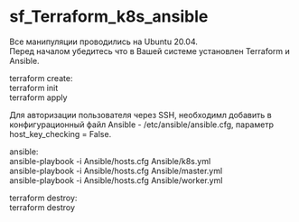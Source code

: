 # sf_Terraform_k8s_ansible  
Все манипуляции проводились на Ubuntu 20.04.  
Перед началом убедитесь что в Вашей системе установлен Terraform и Ansible.  


terraform create:  
terraform init  
terraform apply  

Для авторизации пользователя через SSH, необходимл добавить в конфигурационный файл Ansible - /etc/ansible/ansible.cfg, параметр host_key_checking = False.

ansible:  
	ansible-playbook -i Ansible/hosts.cfg Ansible/k8s.yml  
	ansible-playbook -i Ansible/hosts.cfg Ansible/master.yml  
	ansible-playbook -i Ansible/hosts.cfg Ansible/worker.yml  

terraform destroy:  
terraform destroy  
